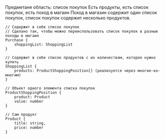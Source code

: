 Предметаня область: список покупок
Есть продукты, есть список покупок, есть поход в магаин
Поход в магазин содержит один список покупок, список покупок содержит несколько продуктов.

```
// Содержит в себе список покупок
// Сделано так, чтобы можно переиспользовать список покупок в разные походы в магаин
Purchase {
    shoppingList: ShoppingList
}
```

```
// Содержит в себе список продуктов с их количеством, которое нужно купить
ShoppingList {
    products: ProductShoppingPosition[] (реализуется через многие-ко-многим)
}
```

```
// Объект одного элемента списка покупок
ProductShoppingPosition {
    product: Product
    value: number
}
```

```
// Сам продукт
Product {
    title: string,
    price: number
}
```